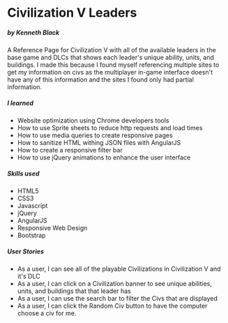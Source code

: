 # Civilization V Leaders
##### by Kenneth Black

A Reference Page for Civilization V with all of the available leaders in the base game and DLCs that shows each leader's unique ability, units, and buildings. I made this because I found myself referencing multiple sites to get my information on civs as the multiplayer in-game interface doesn't have any of this information and the sites I found only had partial information. 

##### I learned

 - Website optimization using Chrome developers tools
 - How to use Sprite sheets to reduce http requests and load times
 - How to use media queries to create responsive pages
 - How to sanitize HTML withing JSON files with AngularJS
 - How to create a responsive filter bar
 - How to use jQuery animations to enhance the user interface


##### Skills used 

 - HTML5
 - CSS3
 - Javascript
 - jQuery
 - AngularJS
 - Responsive Web Design
 - Bootstrap

##### User Stories

 - As a user, I can see all of the playable Civilizations in Civilization V and it's DLC
 - As a user, I can click on a Civilization banner to see unique abilities, units, and buildings that that leader has
 - As a user, I can use the search bar to filter the Civs that are displayed
 - As a user, I can click the Random Civ button to have the computer choose a civ for me.